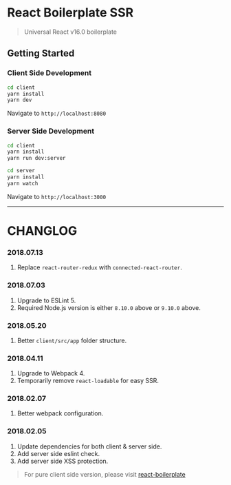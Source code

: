 # React Boilerplate SSR

> Universal React v16.0 boilerplate

## Getting Started

### Client Side Development

```bash
cd client
yarn install
yarn dev
```

Navigate to `http://localhost:8080`

### Server Side Development

```bash
cd client
yarn install
yarn run dev:server

cd server
yarn install
yarn watch
```

Navigate to `http://localhost:3000`

---

# CHANGLOG
### 2018.07.13
1. Replace `react-router-redux` with `connected-react-router`.
### 2018.07.03
1. Upgrade to ESLint 5.
2. Required Node.js version is either `8.10.0` above or `9.10.0` above.
### 2018.05.20
1. Better `client/src/app` folder structure.
### 2018.04.11
1. Upgrade to Webpack 4.
2. Temporarily remove `react-loadable` for easy SSR.
### 2018.02.07
1. Better webpack configuration.
### 2018.02.05
1. Update dependencies for both client & server side.
2. Add server side eslint check.
3. Add server side XSS protection.
> For pure client side version, please visit [react-boilerplate](https://github.com/AlanWei/react-boilerplate)
